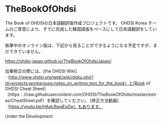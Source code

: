# TheBookOfOhdsi

The Book of OHDSIの日本語翻訳版作成プロジェクトです。
OHDSI Korea チームのご厚意により、すでに完成した韓国語版をベースにして日本語翻訳をしています。

執筆中のオンライン版は、下記から見ることができるようになる予定ですが、まだできていません。

https://ohdsi-japan.github.io/TheBookOfOhdsiJapan/

加筆修正の際には、[the OHDSI Wiki]（http://www.ohdsi.org/web/wiki/doku.php?id=projects:workgroups:notes_on_writing_text_for_the_book）と[Book of OHDSI Cheat Sheet]（https：//raw.githubusercontent.com/OHDSI/TheBookOfOhdsi/master/extras/CheatSheet.pdf）を確認してください。
[修正方法動画]（https://youtu.be/HAqLRwgEqZw）もあります。

Under the Development